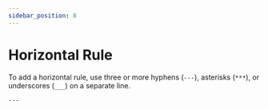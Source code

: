```yaml
---
sidebar_position: 8
---
```


# Horizontal Rule

To add a horizontal rule, use three or more hyphens (`---`), asterisks (`***`), or underscores (`___`) on a separate line.

```
---
```